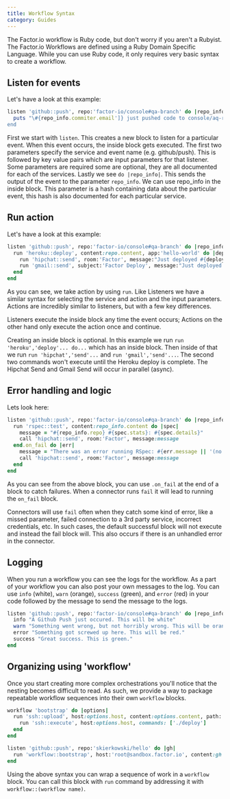 ```yaml
---
title: Workflow Syntax
category: Guides
---
```

The Factor.io workflow is Ruby code, but don't worry if you aren't a Rubyist. The Factor.io Workflows are defined using a Ruby Domain Specific Language. While you can use Ruby code, it only requires very basic syntax to create a workflow.


## Listen for events
Let's have a look at this example:

```ruby
listen 'github::push', repo:'factor-io/console#qa-branch' do |repo_info|
  puts "\#{repo_info.commiter.email']} just pushed code to console/aq-ready"
end
```

First we start with `listen`. This creates a new block to listen for a particular event. When this event occurs, the inside block gets executed. The first two parameters specify the service and event name (e.g. github/push). This is followed by key value pairs which are input parameters for that listener. Some parameters are required some are optional, they are all documented for each of the services. Lastly we see `do |repo_info|`. This sends the output of the event to the parameter `repo_info`. We can use repo_info in the inside block. This parameter is a hash containing data about the particular event, this hash is also documented for each particular service.

## Run action
Let's have a look at this example:

```ruby
listen 'github::push', repo:'factor-io/console#qa-branch' do |repo_info|
  run 'heroku::deploy', content:repo.content, app:'hello-world' do |deploy|
    run 'hipchat::send', room:'Factor', message:"Just deployed #{deploy.version}"
    run 'gmail::send', subject:'Factor Deploy', message:"Just deployed #{deploy.version}", to:'eng@factor.io'
  end
end
```


As you can see, we take action by using `run`. Like Listeners we have a similar syntax for selecting the service and action and the input parameters. Actions are incredibly similar to listeners, but with a few key differences.

Listeners execute the inside block any time the event occurs; Actions on the other hand only execute the action once and continue.

Creating an inside block is optional. In this example we run `run 'heroku','deploy'... do...` which has an inside block. Then inside of that we run `run 'hipchat','send'...` and `run 'gmail','send'...`. The second two commands won't execute until the Heroku deploy is complete. The Hipchat Send and Gmail Send will occur in parallel (async).

## Error handling and logic
Lets look here:

```ruby
listen 'github::push', repo:'factor-io/console#qa-branch' do |repo_info|
  run 'rspec::test', content:repo_info.content do |spec|
    message = "#{repo_info.repo} #{spec.stats}: #{spec.details}"
    call 'hipchat::send', room:'Factor', message:message
  end.on_fail do |err|
    message = "There was an error running RSpec: #{err.message || '(no msg)'}"
    call 'hipchat::send', room:'Factor', message:message
  end
end
```

As you can see from the above block, you can use `.on_fail` at the end of a block to catch failures. When a connector runs `fail` it will lead to running the `on_fail` block. 

Connectors will use `fail` often when they catch some kind of error, like a missed parameter, failed connection to a 3rd party service, incorrect credentials, etc. In such cases, the default successful block will not execute and instead the fail block will. This also occurs if there is an unhandled error in the connector.


## Logging
When you run a workflow you can see the logs for the workflow. As a part of your workflow you can also post your own messages to the log. You can use `info` (white), `warn` (orange), `success` (green), and `error` (red) in your code followed by the message to send the message to the logs. 

```ruby
listen 'github::push', repo:'factor-io/console#qa-branch' do |repo_info|
  info "A Github Push just occured. This will be white"
  warn "Something went wrong, but not horribly wrong. This will be orange."
  error "Something got screwed up here. This will be red."
  success "Great success. This is green."
end
```

## Organizing using 'workflow'
Once you start creating more complex orchestrations you'll notice that the nesting becomes difficult to read. As such, we provide a way to package repeatable workflow sequences into their own `workflow` blocks. 

```ruby
workflow 'bootstrap' do |options|
  run 'ssh::upload', host:options.host, content:options.content, path:'/var/factor/app'
    run 'ssh::execute', host:options.host, commands: ['./deploy']
  end
end

listen 'github::push', repo:'skierkowski/hello' do |gh|
  run 'workflow::bootstrap', host:'root@sandbox.factor.io', content:gh.content
end
```

Using the above syntax you can wrap a sequence of work in a `workflow` block. You can call this block with `run` command by addressing it with `workflow::(workflow name)`.

